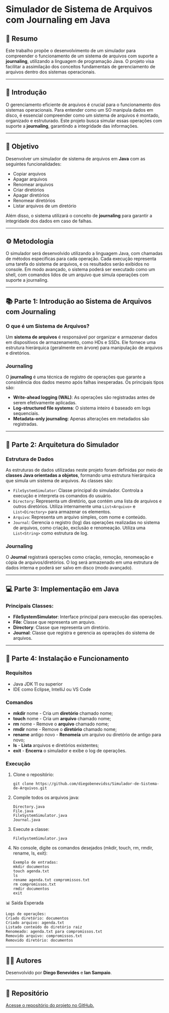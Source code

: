 # Simulador de Sistema de Arquivos com Journaling em Java

## 📝 Resumo

Este trabalho propõe o desenvolvimento de um simulador para compreender o funcionamento de um sistema de arquivos com suporte a **journaling**, utilizando a linguagem de programação Java. O projeto visa facilitar a assimilação dos conceitos fundamentais de gerenciamento de arquivos dentro dos sistemas operacionais.

---

## 📌 Introdução

O gerenciamento eficiente de arquivos é crucial para o funcionamento dos sistemas operacionais. Para entender como um SO manipula dados em disco, é essencial compreender como um sistema de arquivos é montado, organizado e estruturado. Este projeto busca simular essas operações com suporte a **journaling**, garantindo a integridade das informações.

---

## 🎯 Objetivo

Desenvolver um simulador de sistema de arquivos em **Java** com as seguintes funcionalidades:

- Copiar arquivos
- Apagar arquivos
- Renomear arquivos
- Criar diretórios
- Apagar diretórios
- Renomear diretórios
- Listar arquivos de um diretório

Além disso, o sistema utilizará o conceito de **journaling** para garantir a integridade dos dados em caso de falhas.

---

## ⚙️ Metodologia

O simulador será desenvolvido utilizando a linguagem Java, com chamadas de métodos específicas para cada operação. Cada execução representa uma tarefa do sistema de arquivos, e os resultados serão exibidos no console. Em modo avançado, o sistema poderá ser executado como um shell, com comandos lidos de um arquivo que simula operações com suporte a journaling.

---

## 📚 Parte 1: Introdução ao Sistema de Arquivos com Journaling

### O que é um Sistema de Arquivos?

Um **sistema de arquivos** é responsável por organizar e armazenar dados em dispositivos de armazenamento, como HDs e SSDs. Ele fornece uma estrutura hierárquica (geralmente em árvore) para manipulação de arquivos e diretórios.

### Journaling

O **journaling** é uma técnica de registro de operações que garante a consistência dos dados mesmo após falhas inesperadas. Os principais tipos são:

- **Write-ahead logging (WAL)**: As operações são registradas antes de serem efetivamente aplicadas.
- **Log-structured file systems**: O sistema inteiro é baseado em logs sequenciais.
- **Metadata-only journaling**: Apenas alterações em metadados são registradas.

---

## 🧱 Parte 2: Arquitetura do Simulador

### Estrutura de Dados

As estruturas de dados utilizadas neste projeto foram definidas por meio de **classes Java orientadas a objetos**, formando uma estrutura hierárquica que simula um sistema de arquivos. As classes são:

- `FileSystemSimulator`: Classe principal do simulador. Controla a execução e interpreta os comandos do usuário.
- `Directory`: Representa um diretório, que contém uma lista de arquivos e outros diretórios. Utiliza internamente uma `List<Arquivo>` e `List<Directory>` para armazenar os elementos.
- `Arquivo`: Representa um arquivo simples, com nome e conteúdo.
- `Journal`: Gerencia o registro (log) das operações realizadas no sistema de arquivos, como criação, exclusão e renomeação. Utiliza uma `List<String>` como estrutura de log.

### Journaling

O **Journal** registrará operações como criação, remoção, renomeação e cópia de arquivos/diretórios. O log será armazenado em uma estrutura de dados interna e poderá ser salvo em disco (modo avançado).

---

## 💻 Parte 3: Implementação em Java

### Principais Classes:

- **FileSystemSimulator**: Interface principal para execução das operações.
- **File**: Classe que representa um arquivo.
- **Directory**: Classe que representa um diretório.
- **Journal**: Classe que registra e gerencia as operações do sistema de arquivos.

---

## 🔧 Parte 4: Instalação e Funcionamento

### Requisitos

- Java JDK 11 ou superior
- IDE como Eclipse, IntelliJ ou VS Code

### Comandos

- **mkdir** nome - Cria um **diretório** chamado nome;
- **touch** nome - Cria um **arquivo** chamado nome;
- **rm** nome - Remove o **arquivo** chamado nome;
- **rmdir** nome - Remove o **diretório** chamado nome;
- **rename** antigo novo - **Renomeia** um arquivo ou diretório de antigo para novo;
- **ls** - **Lista** arquivos e diretórios existentes;
- **exit** - **Encerra** o simulador e exibe o log de operações.

### Execução

1. Clone o repositório:
   ```
   git clone https://github.com/diegobenevidss/Simulador-de-Sistema-de-Arquivos.git
   ```   

2. Compile todos os arquivos java:
   ```
   Directory.java
   File.java 
   FileSystemSimulator.java
   Journal.java
   ```

3. Execute a classe:
   ```
   FileSystemSimulator.java
   ```
   
4. No console, digite os comandos desejados (mkdir, touch, rm, rmdir, rename, ls, exit):
   ```
   Exemplo de entradas: 
   mkdir documentos
   touch agenda.txt
   ls
   rename agenda.txt compromissos.txt
   rm compromissos.txt
   rmdir documentos
   exit
   ```

📊 Saída Esperada
   ```
   Logs de operações:
   Criado diretório: documentos
   Criado arquivo: agenda.txt
   Listado conteúdo do diretório raiz
   Renomeado: agenda.txt para compromissos.txt
   Removido arquivo: compromissos.txt
   Removido diretório: documentos
   ```

---

## 👨‍💻 Autores
Desenvolvido por **Diego Benevides** e **Ian Sampaio**.

---

## 🔗 Repositório

[Acesse o repositório do projeto no GitHub.](https://github.com/diegobenevidss/Simulador-de-Sistema-de-Arquivos)